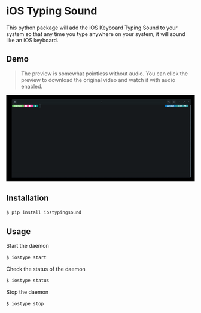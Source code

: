 # iOS Typing Sound

This python package will add the iOS Keyboard Typing Sound to your system so that
any time you type anywhere on your system, it will sound like an iOS keyboard.

## Demo

> The preview is somewhat pointless without audio. You can click the preview to download the original video and watch it with audio enabled.

[![Preview Thumbnail](./preview.gif)](./preview.mov?raw=true)

## Installation

```sh
$ pip install iostypingsound
```

## Usage

Start the daemon

```sh
$ iostype start
```

Check the status of the daemon

```sh
$ iostype status
```

Stop the daemon

```sh
$ iostype stop
```
